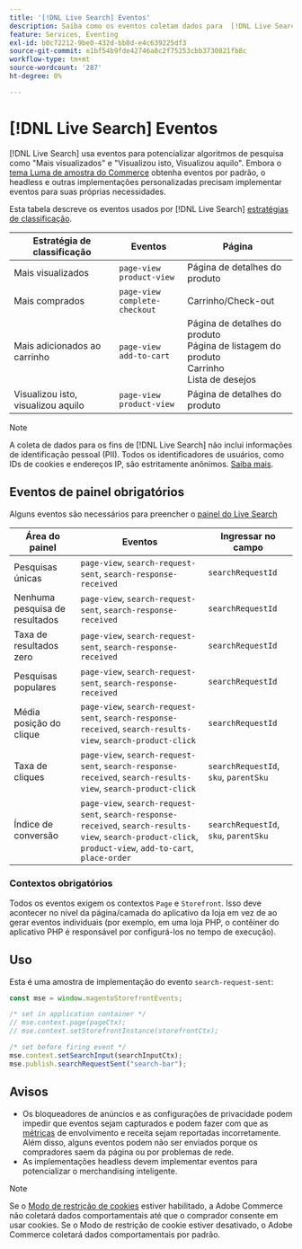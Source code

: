 ```yaml
---
title: '[!DNL Live Search] Eventos'
description: Saiba como os eventos coletam dados para  [!DNL Live Search].
feature: Services, Eventing
exl-id: b0c72212-9be0-432d-bb8d-e4c639225df3
source-git-commit: e1bf54b9fde42746a8c2f75253cbb3730821fb8c
workflow-type: tm+mt
source-wordcount: '287'
ht-degree: 0%

---
```


# [!DNL Live Search] Eventos

[!DNL Live Search] usa eventos para potencializar algoritmos de pesquisa como &quot;Mais visualizados&quot; e &quot;Visualizou isto, Visualizou aquilo&quot;. Embora o [tema Luma de amostra do Commerce](https://experienceleague.adobe.com/en/docs/commerce-admin/content-design/design/themes/themes#the-default-theme) obtenha eventos por padrão, o headless e outras implementações personalizadas precisam implementar eventos para suas próprias necessidades.

Esta tabela descreve os eventos usados por [!DNL Live Search] [estratégias de classificação](rules-add.md#intelligent-ranking).

| Estratégia de classificação | Eventos | Página |
| --- | --- | --- |
| Mais visualizados | `page-view`<br>`product-view` | Página de detalhes do produto |
| Mais comprados | `page-view`<br>`complete-checkout` | Carrinho/Check-out |
| Mais adicionados ao carrinho | `page-view`<br>`add-to-cart` | Página de detalhes do produto<br>Página de listagem do produto<br>Carrinho<br>Lista de desejos |
| Visualizou isto, visualizou aquilo | `page-view`<br>`product-view` | Página de detalhes do produto |

>[!NOTE]
>
>A coleta de dados para os fins de [!DNL Live Search] não inclui informações de identificação pessoal (PII). Todos os identificadores de usuários, como IDs de cookies e endereços IP, são estritamente anônimos. [Saiba mais](https://www.adobe.com/privacy/experience-cloud.html).

## Eventos de painel obrigatórios

Alguns eventos são necessários para preencher o [painel do Live Search](performance.md)

| Área do painel | Eventos | Ingressar no campo |
| ------------------- | ------------- | ---------- |
| Pesquisas únicas | `page-view`, `search-request-sent`, `search-response-received` | `searchRequestId` |
| Nenhuma pesquisa de resultados | `page-view`, `search-request-sent`, `search-response-received` | `searchRequestId` |
| Taxa de resultados zero | `page-view`, `search-request-sent`, `search-response-received` | `searchRequestId` |
| Pesquisas populares | `page-view`, `search-request-sent`, `search-response-received` | `searchRequestId` |
| Média posição do clique | `page-view`, `search-request-sent`, `search-response-received`, `search-results-view`, `search-product-click` | `searchRequestId` |
| Taxa de cliques | `page-view`, `search-request-sent`, `search-response-received`, `search-results-view`, `search-product-click` | `searchRequestId`, `sku`, `parentSku` |
| Índice de conversão | `page-view`, `search-request-sent`, `search-response-received`, `search-results-view`, `search-product-click`, `product-view`, `add-to-cart`, `place-order` | `searchRequestId`, `sku`, `parentSku` |

### Contextos obrigatórios

Todos os eventos exigem os contextos `Page` e `Storefront`. Isso deve acontecer no nível da página/camada do aplicativo da loja em vez de ao gerar eventos individuais (por exemplo, em uma loja PHP, o contêiner do aplicativo PHP é responsável por configurá-los no tempo de execução).

## Uso

Esta é uma amostra de implementação do evento `search-request-sent`:

```javascript
const mse = window.magentoStorefrontEvents;

/* set in application container */
// mse.context.page(pageCtx);
// mse.context.setStorefrontInstance(storefrontCtx);

/* set before firing event */
mse.context.setSearchInput(searchInputCtx);
mse.publish.searchRequestSent("search-bar");
```

## Avisos

- Os bloqueadores de anúncios e as configurações de privacidade podem impedir que eventos sejam capturados e podem fazer com que as [métricas](performance.md) de envolvimento e receita sejam reportadas incorretamente. Além disso, alguns eventos podem não ser enviados porque os compradores saem da página ou por problemas de rede.
- As implementações headless devem implementar eventos para potencializar o merchandising inteligente.

>[!NOTE]
>
>Se o [Modo de restrição de cookies](https://experienceleague.adobe.com/docs/commerce-admin/start/compliance/privacy/compliance-cookie-law.html) estiver habilitado, a Adobe Commerce não coletará dados comportamentais até que o comprador consente em usar cookies. Se o Modo de restrição de cookie estiver desativado, o Adobe Commerce coletará dados comportamentais por padrão.
